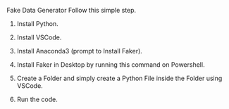 Fake Data Generator
Follow this simple step.

1. Install Python.

2. Install VSCode.

3. Install Anaconda3 (prompt to Install Faker).

4. Install Faker in Desktop by running this command <pip3 install Faker> on Powershell.

5. Create a Folder and simply create a Python File inside the Folder using VSCode.

6. Run the code.
